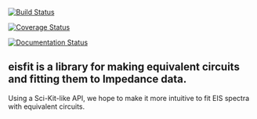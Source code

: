 [![Build Status](https://travis-ci.org/ECSHackWeek/EISfit.svg?branch=master)](https://travis-ci.org/ECSHackWeek/EISfit)

[![Coverage Status](https://coveralls.io/repos/github/ECSHackWeek/EISfit/badge.png?branch=master)](https://coveralls.io/github/ECSHackWeek/eisfit?branch=master)

[![Documentation Status](https://readthedocs.org/projects/eisfit/badge/?version=latest)](http://eisfit.readthedocs.io/en/latest/?badge=latest)

## eisfit is a library for making equivalent circuits and fitting them to Impedance data.

Using a Sci-Kit-like API, we hope to make it more intuitive to fit EIS spectra with equivalent circuits.
